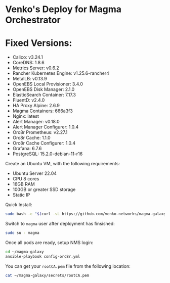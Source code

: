 # Venko's Deploy for Magma Orchestrator



# Fixed Versions:

- Calico: v3.24.1
- CoreDNS: 1.8.6
- Metrics Server: v0.6.2
- Rancher Kubernetes Engine: v1.25.6-rancher4
- MetalLB: v0.13.9
- OpenEBS Local Provisioner: 3.4.0
- OpenEBS Disk Manager: 2.1.0
- ElasticSearch Container: 7.17.3
- FluentD: v2.4.0
- HA Proxy Alpine: 2.6.9
- Magma Containers: 666a3f3
- Nginx: latest
- Alert Manager: v0.18.0
- Alert Manager Configurer: 1.0.4
- Orc8r Prometheus: v2.27.1
- Orc8r Cache: 1.1.0
- Orc8r Cache Configurer: 1.0.4
- Grafana: 6.7.6
- PostgreSQL: 15.2.0-debian-11-r16


Create an Ubuntu VM, with the following requirements:

- Ubuntu Server 22.04
- CPU 8 cores
- 16GB RAM
- 100GB or greater SSD storage
- Static IP 


Quick Install:
```bash
sudo bash -c "$(curl -sL https://github.com/venko-networks/magma-galaxy/raw/master/deploy-orc8r.sh)"
```

Switch to `magma` user after deployment has finsished:
```bash
sudo su - magma
```

Once all pods are ready, setup NMS login:
```bash
cd ~/magma-galaxy
ansible-playbook config-orc8r.yml
```

You can get your `rootCA.pem` file from the following location:
```bash
cat ~/magma-galaxy/secrets/rootCA.pem
```
